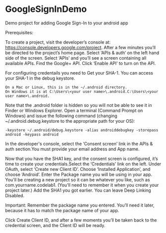 # GoogleSignInDemo
Demo project for adding Google Sign-In to your android app

Prerequisites:

To create a project, visit the developer’s console at: https://console.developers.google.com/project. After a few minutes you’ll be directed to the project’s home page.
Select ‘APIs & auth’ on the left hand side of the screen. Select ‘APIs’ and you’ll see a screen containing all available APIs.
Find the Google+ API. Click ‘Enable API’ to turn on the API. 

For configuring credentails you need to Get your SHA-1. You can access your SHA-1 in the debug keystore.

    On a Mac or Linux, this is in the ~/.android directory.
    On Windows it is at C:\Users\<your user name>\.android.C:\Users\<your user name>\.android.

Note that the .android folder is hidden so you will not be able to see it in Finder or Windows Explorer. Open a terminal (Command Prompt on Windows) and issue the following command (changing ~/.android.debug.keystore to the appropriate path for your OS):

    -keystore ~/.android/debug.keystore -alias androiddebugkey -storepass android -keypass android

In the developer's console, select the ‘Consent screen’ link in the APIs & auth section.You must provide your email address and App name.


Now that you have the SHA1 key, and the consent screen is configured, it’s time to create your credentials.Select the ‘Credentials’ link on the left. Under OAuth, select ‘Create new Client ID’. Choose ‘Installed Application’, and choose ‘Android’. Enter the Package name you will be using in your app. You'll be creating a new project so it can be whatever you like, such as com.yourname.codelab1. (You'll need to remember it when you create your project later.)
Add the SHA1 you got earlier. You can leave Deep Linking Disabled.

Important: Remember the package name you entered. You’ll need it later, because it has to match the package name of your app.

Click Create Client ID, and after a few moments you’ll be taken back to the credential screen, and the Client ID will be ready.



